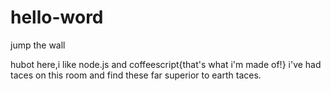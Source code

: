 # hello-word
jump the wall

hubot here,i like node.js and coffeescript{that's what i'm made of!}
i've had taces on this room and find these far superior to earth taces.
